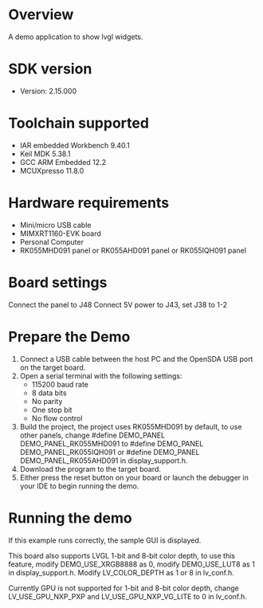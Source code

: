 Overview
========
A demo application to show lvgl widgets.

SDK version
===========
- Version: 2.15.000

Toolchain supported
===================
- IAR embedded Workbench  9.40.1
- Keil MDK  5.38.1
- GCC ARM Embedded  12.2
- MCUXpresso  11.8.0

Hardware requirements
=====================
- Mini/micro USB cable
- MIMXRT1160-EVK board
- Personal Computer
- RK055MHD091 panel or RK055AHD091 panel or RK055IQH091 panel

Board settings
==============
Connect the panel to J48
Connect 5V power to J43, set J38 to 1-2

Prepare the Demo
================
1.  Connect a USB cable between the host PC and the OpenSDA USB port on the target board.
2.  Open a serial terminal with the following settings:
    - 115200 baud rate
    - 8 data bits
    - No parity
    - One stop bit
    - No flow control
3.  Build the project, the project uses RK055MHD091 by default, to use other panels,
    change
    #define DEMO_PANEL DEMO_PANEL_RK055MHD091
    to
    #define DEMO_PANEL DEMO_PANEL_RK055IQH091
    or
    #define DEMO_PANEL DEMO_PANEL_RK055AHD091
    in display_support.h.
4.  Download the program to the target board.
5.  Either press the reset button on your board or launch the debugger in your IDE to begin running the demo.

Running the demo
================
If this example runs correctly, the sample GUI is displayed.

This board also supports LVGL 1-bit and 8-bit color depth, to use this feature, modify
DEMO_USE_XRGB8888 as 0, modify DEMO_USE_LUT8 as 1 in display_support.h. Modify
LV_COLOR_DEPTH as 1 or 8 in lv_conf.h.

Currently GPU is not supported for 1-bit and 8-bit color depth, change LV_USE_GPU_NXP_PXP
and LV_USE_GPU_NXP_VG_LITE to 0 in lv_conf.h.
